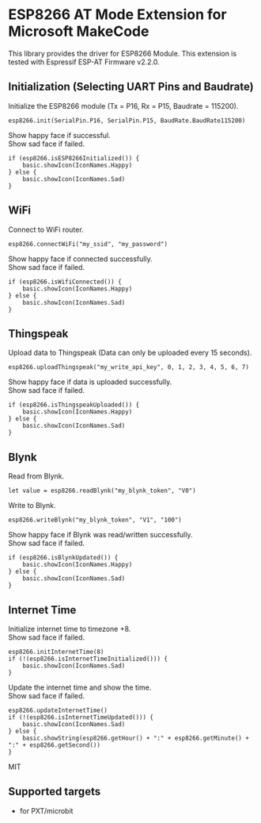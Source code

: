 # ESP8266 AT Mode Extension for Microsoft MakeCode

This library provides the driver for ESP8266 Module.
This extension is tested with Espressif ESP-AT Firmware v2.2.0.

## Initialization (Selecting UART Pins and Baudrate)

Initialize the ESP8266 module (Tx = P16, Rx = P15, Baudrate = 115200).

```blocks
esp8266.init(SerialPin.P16, SerialPin.P15, BaudRate.BaudRate115200)
```

Show happy face if successful.<br>
Show sad face if failed.

```blocks
if (esp8266.isESP8266Initialized()) {
    basic.showIcon(IconNames.Happy)
} else {
    basic.showIcon(IconNames.Sad)
}
```

## WiFi

Connect to WiFi router.

```blocks
esp8266.connectWiFi("my_ssid", "my_password")
```

Show happy face if connected successfully.<br>
Show sad face if failed.

```blocks
if (esp8266.isWifiConnected()) {
    basic.showIcon(IconNames.Happy)
} else {
    basic.showIcon(IconNames.Sad)
}
```

## Thingspeak

Upload data to Thingspeak (Data can only be uploaded every 15 seconds).

```blocks
esp8266.uploadThingspeak("my_write_api_key", 0, 1, 2, 3, 4, 5, 6, 7)
```

Show happy face if data is uploaded successfully.<br>
Show sad face if failed.

```blocks
if (esp8266.isThingspeakUploaded()) {
    basic.showIcon(IconNames.Happy)
} else {
    basic.showIcon(IconNames.Sad)
}
```

## Blynk

Read from Blynk.

```blocks
let value = esp8266.readBlynk("my_blynk_token", "V0")
```

Write to Blynk.

```blocks
esp8266.writeBlynk("my_blynk_token", "V1", "100")
```

Show happy face if Blynk was read/written successfully.<br>
Show sad face if failed.

```blocks
if (esp8266.isBlynkUpdated()) {
    basic.showIcon(IconNames.Happy)
} else {
    basic.showIcon(IconNames.Sad)
}
```

## Internet Time

Initialize internet time to timezone +8.<br>
Show sad face if failed.

```blocks
esp8266.initInternetTime(8)
if (!(esp8266.isInternetTimeInitialized())) {
    basic.showIcon(IconNames.Sad)
}
```

Update the internet time and show the time.<br>
Show sad face if failed.

```blocks
esp8266.updateInternetTime()
if (!(esp8266.isInternetTimeUpdated())) {
    basic.showIcon(IconNames.Sad)
} else {
    basic.showString(esp8266.getHour() + ":" + esp8266.getMinute() + ":" + esp8266.getSecond())
}
```

MIT

## Supported targets

* for PXT/microbit
